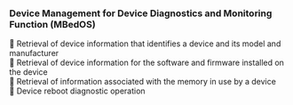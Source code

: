 <h3>Device Management for Device Diagnostics and Monitoring Function (MBedOS) </h3>

 Retrieval of device information that identifies a device and its model and manufacturer <br>
 Retrieval of device information for the software and firmware installed on the device <br>
 Retrieval of information associated with the memory in use by a device <br>
 Device reboot diagnostic operation <br>
